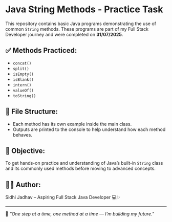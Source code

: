 # Java String Methods - Practice Task

This repository contains basic Java programs demonstrating the use of common `String` methods. These programs are part of my Full Stack Developer journey and were completed on **31/07/2025**.

## ✅ Methods Practiced:
- `concat()`
- `split()`
- `isEmpty()`
- `isBlank()`
- `intern()`
- `valueOf()`
- `toString()`

## 📁 File Structure:
- Each method has its own example inside the main class.
- Outputs are printed to the console to help understand how each method behaves.

## 🧠 Objective:
To get hands-on practice and understanding of Java’s built-in `String` class and its commonly used methods before moving to advanced concepts.

## 👩‍💻 Author:
Sidhi Jadhav – Aspiring Full Stack Java Developer 💻✨

---

💬 _"One step at a time, one method at a time — I’m building my future."_

